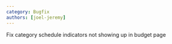 ```yaml
---
category: Bugfix
authors: [joel-jeremy]
---
```


Fix category schedule indicators not showing up in budget page
